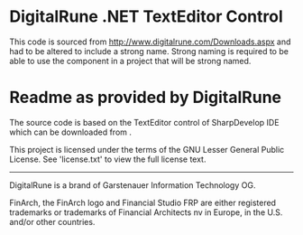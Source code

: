 DigitalRune .NET TextEditor Control
===================================

This code is sourced from  http://www.digitalrune.com/Downloads.aspx and had to be altered to include a strong name. Strong naming is required to be able to use the component in a project that will be strong named.


Readme as provided by DigitalRune
=================================

  The source code is based on the TextEditor control of SharpDevelop IDE which
  can be downloaded from .
 
  This project is licensed under the terms of the GNU Lesser General Public License. See 'license.txt' to view the full license text.

  ------------------------------------------------------------------------------

  DigitalRune is a brand of Garstenauer Information Technology OG.


FinArch, the FinArch logo and Financial Studio FRP are either registered trademarks or trademarks of Financial Architects nv in Europe, in the U.S. and/or other countries.
